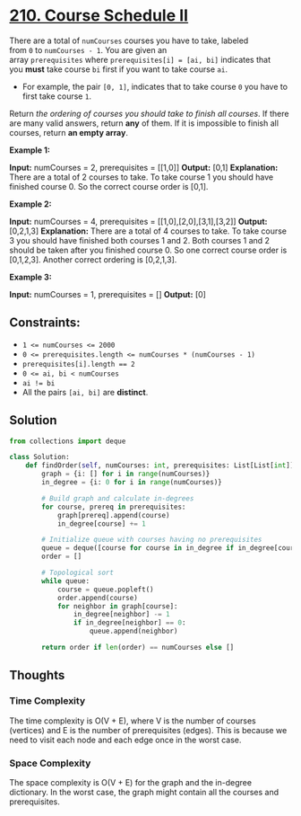 # [210. Course Schedule II](https://leetcode.com/problems/course-schedule-ii/)

There are a total of `numCourses` courses you have to take, labeled from `0` to `numCourses - 1`. You are given an array `prerequisites` where `prerequisites[i] = [ai, bi]` indicates that you **must** take course `bi` first if you want to take course `ai`.

- For example, the pair `[0, 1]`, indicates that to take course `0` you have to first take course `1`.

Return *the ordering of courses you should take to finish all courses*. If there are many valid answers, return **any** of them. If it is impossible to finish all courses, return **an empty array**.

**Example 1:**

**Input:** numCourses = 2, prerequisites = [[1,0]]
**Output:** [0,1]
**Explanation:** There are a total of 2 courses to take. To take course 1 you should have finished course 0. So the correct course order is [0,1].

**Example 2:**

**Input:** numCourses = 4, prerequisites = [[1,0],[2,0],[3,1],[3,2]]
**Output:** [0,2,1,3]
**Explanation:** There are a total of 4 courses to take. To take course 3 you should have finished both courses 1 and 2. Both courses 1 and 2 should be taken after you finished course 0.
So one correct course order is [0,1,2,3]. Another correct ordering is [0,2,1,3].

**Example 3:**

**Input:** numCourses = 1, prerequisites = []
**Output:** [0]

## **Constraints:**

- `1 <= numCourses <= 2000`
- `0 <= prerequisites.length <= numCourses * (numCourses - 1)`
- `prerequisites[i].length == 2`
- `0 <= ai, bi < numCourses`
- `ai != bi`
- All the pairs `[ai, bi]` are **distinct**.

## Solution

```python
from collections import deque

class Solution:
    def findOrder(self, numCourses: int, prerequisites: List[List[int]]) -> List[int]:
        graph = {i: [] for i in range(numCourses)}
        in_degree = {i: 0 for i in range(numCourses)}

        # Build graph and calculate in-degrees
        for course, prereq in prerequisites:
            graph[prereq].append(course)
            in_degree[course] += 1

        # Initialize queue with courses having no prerequisites
        queue = deque([course for course in in_degree if in_degree[course] == 0])
        order = []

        # Topological sort
        while queue:
            course = queue.popleft()
            order.append(course)
            for neighbor in graph[course]:
                in_degree[neighbor] -= 1
                if in_degree[neighbor] == 0:
                    queue.append(neighbor)

        return order if len(order) == numCourses else []

```

## Thoughts

### Time Complexity

The time complexity is O(V + E), where V is the number of courses (vertices) and E is the number of prerequisites (edges). This is because we need to visit each node and each edge once in the worst case.

### Space Complexity

The space complexity is O(V + E) for the graph and the in-degree dictionary. In the worst case, the graph might contain all the courses and prerequisites.
